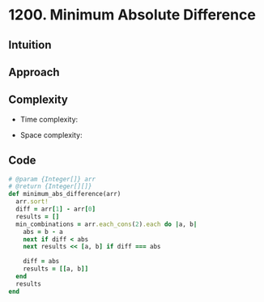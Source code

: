 # 1200. Minimum Absolute Difference

## Intuition

## Approach
<!-- Describe your approach to solving the problem. -->

## Complexity

- Time complexity:
<!-- Add your time complexity here, e.g. $$O(n)$$ -->

- Space complexity:
<!-- Add your space complexity here, e.g. $$O(n)$$ -->

## Code

```ruby
# @param {Integer[]} arr
# @return {Integer[][]}
def minimum_abs_difference(arr)
  arr.sort!
  diff = arr[1] - arr[0]
  results = []
  min_combinations = arr.each_cons(2).each do |a, b|
    abs = b - a
    next if diff < abs
    next results << [a, b] if diff === abs

    diff = abs
    results = [[a, b]]
  end
  results
end
```

